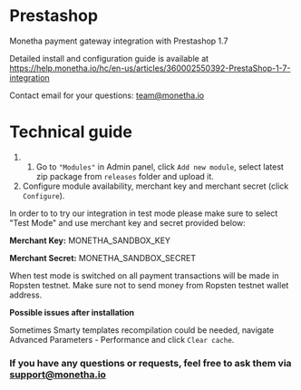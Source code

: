 # Prestashop

Monetha payment gateway integration with Prestashop 1.7

Detailed install and configuration guide is available at https://help.monetha.io/hc/en-us/articles/360002550392-PrestaShop-1-7-integration

Contact email for your questions: team@monetha.io

# Technical guide
1. 1. Go to `"Modules"` in Admin panel, click `Add new module`, select latest zip package from `releases` folder and upload it.
5. Configure module availability, merchant key and merchant secret (click `Configure`).

In order to to try our integration in test mode please make sure to select "Test Mode" and use merchant key and secret provided below:

**Merchant Key:** MONETHA_SANDBOX_KEY

**Merchant Secret:** MONETHA_SANDBOX_SECRET

When test mode is switched on all payment transactions will be made in Ropsten testnet. Make sure not to send money from Ropsten testnet wallet address.

**Possible issues after installation**

Sometimes Smarty templates recompilation could be needed, navigate Advanced Parameters - Performance and click `Clear cache`.

### If you have any questions or requests, feel free to ask them via support@monetha.io
